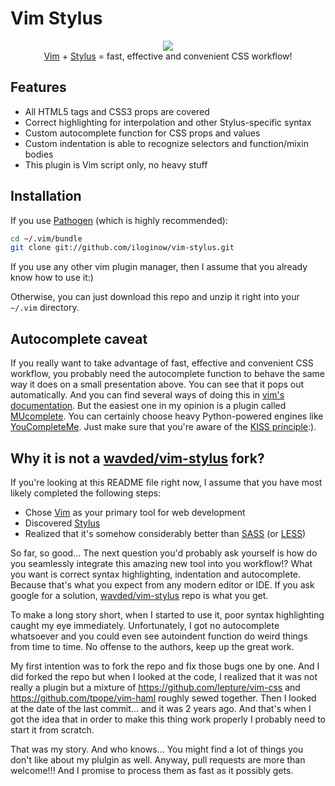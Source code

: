 # Vim Stylus

<p align="center">
   <img src="https://user-images.githubusercontent.com/23266023/35612665-a2173006-067a-11e8-9141-35b2b1bde9cc.gif"><br><a href="http://vim.org/" target="_blank">Vim</a> + <a href="http://stylus-lang.com/" target="_blank">Stylus</a> = fast, effective and convenient CSS workflow!
</p>

## Features

* All HTML5 tags and CSS3 props are covered
* Correct highlighting for interpolation and other Stylus-specific syntax
* Custom autocomplete function for CSS props and values
* Custom indentation is able to recognize selectors and function/mixin bodies
* This plugin is Vim script only, no heavy stuff

## Installation

If you use <a href="https://github.com/tpope/vim-pathogen" target="_blank">Pathogen</a> (which is highly recommended):

``` bash
cd ~/.vim/bundle
git clone git://github.com/iloginow/vim-stylus.git
```

If you use any other vim plugin manager, then I assume that you already know how to use it:)

Otherwise, you can just download this repo and unzip it right into your ```~/.vim``` directory.

## Autocomplete caveat

If you really want to take advantage of fast, effective and convenient CSS workflow, you probably need the autocomplete function to behave the same way it does on a small presentation above. You can see that it pops out automatically. And you can find several ways of doing this in <a href="http://vimdoc.sourceforge.net" target="_blank">vim's documentation</a>. But the easiest one in my opinion is a plugin called <a href="https://github.com/lifepillar/vim-mucomplete" target="_blank">MUcomplete</a>.
You can certainly choose heavy Python-powered engines like <a href="https://github.com/Valloric/YouCompleteMe" target="_blank">YouCompleteMe</a>. Just make sure that you're aware of the <a href="https://en.wikipedia.org/wiki/KISS_principle" target="_blank">KISS principle</a>:).

## Why it is not a <a href="https://github.com/wavded/vim-stylus" target="_blank">wavded/vim-stylus</a> fork?

If you're looking at this README file right now, I assume that you have most likely completed the following steps:

* Chose <a href="http://vim.org/" target="_blank">Vim</a> as your primary tool for web development
* Discovered <a href="http://stylus-lang.com/" target="_blank">Stylus</a>
* Realized that it's somehow considerably better than <a href="https://sass-lang.com/" target="_blank">SASS</a> (or <a href="http://lesscss.org/" target="_blank">LESS</a>)

So far, so good... The next question you'd probably ask yourself is how do you seamlessly integrate this amazing new tool into you workflow!? What you want is correct syntax highlighting, indentation and autocomplete. Because that's what you expect from any modern editor or IDE. If you ask google for a solution, <a href="https://github.com/wavded/vim-stylus" target="_blank">wavded/vim-stylus</a> repo is what you get.

To make a long story short, when I started to use it, poor syntax highlighting caught my eye immediately. Unfortunately, I got no autocomplete whatsoever and you could even see autoindent function do weird things from time to time. No offense to the authors, keep up the great work.

My first intention was to fork the repo and fix those bugs one by one. And I did forked the repo but when I looked at the code, I realized that it was not really a plugin but a mixture of https://github.com/lepture/vim-css and https://github.com/tpope/vim-haml roughly sewed together. Then I looked at the date of the last commit... and it was 2 years ago. And that's when I got the idea that in order to make this thing work properly I probably need to start it from scratch.

That was my story. And who knows... You might find a lot of things you don't like about my plulgin as well. Anyway, pull requests are more than welcome!!! And I promise to process them as fast as it possibly gets.
